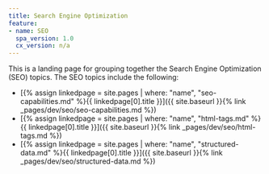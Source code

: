 ```yaml
---
title: Search Engine Optimization
feature:
- name: SEO
  spa_version: 1.0
  cx_version: n/a
---
```


This is a landing page for grouping together the Search Engine Optimization (SEO) topics. The SEO topics include the following:

- [{% assign linkedpage = site.pages | where: "name", "seo-capabilities.md" %}{{ linkedpage[0].title }}]({{ site.baseurl }}{% link _pages/dev/seo/seo-capabilities.md %})
- [{% assign linkedpage = site.pages | where: "name", "html-tags.md" %}{{ linkedpage[0].title }}]({{ site.baseurl }}{% link _pages/dev/seo/html-tags.md %})
- [{% assign linkedpage = site.pages | where: "name", "structured-data.md" %}{{ linkedpage[0].title }}]({{ site.baseurl }}{% link _pages/dev/seo/structured-data.md %})
